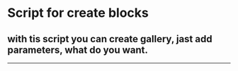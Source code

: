 # Script for create blocks

## with tis script you can create gallery, jast add parameters, what do you want.

---
